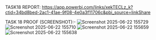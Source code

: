 TASK18 REPORT: https://app.powerbi.com/links/xekTECLz_k?ctid=34bd8bed-2ac1-41ae-9f08-4e0a3f11706c&pbi_source=linkShare

TASK 18 PROOF (SCREENSHOT):-
![Screenshot 2025-06-22 155729](https://github.com/user-attachments/assets/fc617648-9140-41b4-b0b6-42f474d75a75)
![Screenshot 2025-06-22 155710](https://github.com/user-attachments/assets/ed11e81a-fa0d-4ba8-af79-7413e799af92)
![Screenshot 2025-06-22 155659](https://github.com/user-attachments/assets/124ea573-9937-45b4-8dec-eb3f8177dcb2)
![Screenshot 2025-06-22 155638](https://github.com/user-attachments/assets/5ea18f2b-95a5-4b70-a6bf-d79e37c87ad9)
